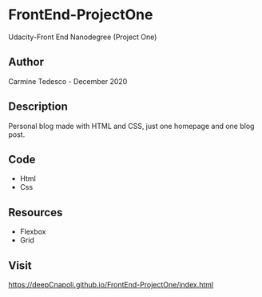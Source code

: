 # FrontEnd-ProjectOne
Udacity-Front End Nanodegree (Project One)

## Author
Carmine Tedesco - December 2020

## Description
Personal blog made with HTML and CSS, just one homepage and one blog post.

## Code
* Html
* Css

## Resources
* Flexbox
* Grid

## Visit
https://deepCnapoli.github.io/FrontEnd-ProjectOne/index.html

